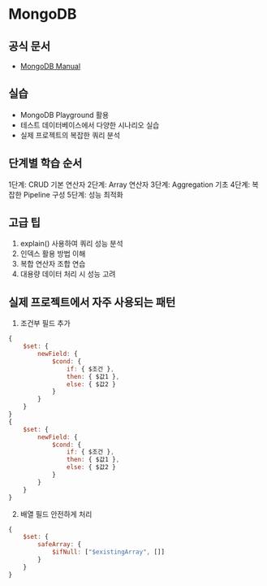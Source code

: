 # MongoDB

## 공식 문서

- [MongoDB Manual](https://docs.mongodb.com/manual/reference/operator)

## 실습

- MongoDB Playground 활용
- 테스트 데이터베이스에서 다양한 시나리오 실습
- 실제 프로젝트의 복잡한 쿼리 분석

## 단계별 학습 순서

1단계: CRUD 기본 연산자
2단계: Array 연산자
3단계: Aggregation 기초
4단계: 복잡한 Pipeline 구성
5단계: 성능 최적화

## 고급 팁

1. explain() 사용하여 쿼리 성능 분석
2. 인덱스 활용 방법 이해
3. 복합 연산자 조합 연습
4. 대용량 데이터 처리 시 성능 고려

## 실제 프로젝트에서 자주 사용되는 패턴

1. 조건부 필드 추가

```js
{
    $set: {
        newField: {
            $cond: {
                if: { $조건 },
                then: { $값1 },
                else: { $값2 }
            }
        }
    }
}
{
    $set: {
        newField: {
            $cond: {
                if: { $조건 },
                then: { $값1 },
                else: { $값2 }
            }
        }
    }
}
```

2. 배열 필드 안전하게 처리

```js
{
    $set: {
        safeArray: {
            $ifNull: ["$existingArray", []]
        }
    }
}
```
